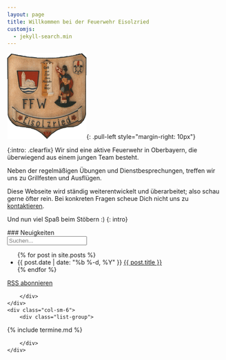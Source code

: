 ```yaml
---
layout: page
title: Willkommen bei der Feuerwehr Eisolzried
customjs:
  - jekyll-search.min
---
```


![Taferl](/assets/taferl.png){: .pull-left style="margin-right: 10px"}

{:intro: .clearfix}
Wir sind eine aktive Feuerwehr in Oberbayern, die überwiegend aus einem jungen Team besteht.

Neben der regelmäßigen Übungen und Dienstbesprechungen, treffen wir uns zu Grillfesten und Ausflügen.

Diese Webseite wird ständig weiterentwickelt und überarbeitet; also schau gerne öfter rein. Bei konkreten Fragen scheue Dich nicht uns zu [kontaktieren](/kontakt).

Und nun viel Spaß beim Stöbern :)
{: intro}

<div class="row">
    <div class="col-sm-6">
        <div class="list-group">

<div id="news" class="panel-heading" markdown="1">
### Neuigkeiten

<div id="search-container">
  <input type="text" id="search-input" placeholder="Suchen...">
  <ul id="results-container"></ul>
</div>
<script type="text/javascript">
      SimpleJekyllSearch({
        searchInput: document.getElementById('search-input'),
        resultsContainer: document.getElementById('results-container'),
        json: 'search.json',
        searchResultTemplate: '<li><a href="{url}" title="{desc}">{title}</a></li>',
        noResultsText: 'Keine Suchergebnisse',
        limit: 10,
        fuzzy: false,
        exclude: ['Welcome']
      })
</script>

<ul id="posts" class="posts">
{% for post in site.posts %}
  <li>
    <span class="post-date">{{ post.date | date: "%b %-d, %Y" }}</span>
    <a class="post-link" href="{{ post.url | prepend: site.baseurl }}">{{ post.title }}</a>
  </li>
{% endfor %}
</ul>

<script type="text/javascript">
  longlist(document.getElementById('news'), document.getElementById('posts'), {'perPage': 6});
</script>
<style type="text/css">
  .paging-controls {text-align: center;}
  .paging-controls a {color: #de002a;}
  .paging-controls a:visited {color: #ae002a;}
  .paging-controls .prev {float: left;}
  .paging-controls .prev:before {content: "< neuere";}
  .paging-controls .next {float: right;}
  .paging-controls .next:after {content: "ältere >";}
  .paging-controls .elipsis:before {content: " ... ";}
</style>

<p class="rss-subscribe"><a href="{{ "/feed.xml" | prepend: site.baseurl }}">RSS abonnieren</a></p>
</div>

        </div>
    </div>
    <div class="col-sm-6">
        <div class="list-group">

<div class="panel-heading" markdown="1">
{% include termine.md %}
</div>

        </div>
    </div>

</div>
